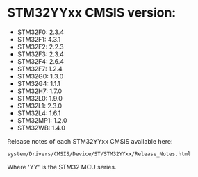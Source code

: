 # STM32YYxx CMSIS version:

  * STM32F0: 2.3.4
  * STM32F1: 4.3.1
  * STM32F2: 2.2.3
  * STM32F3: 2.3.4
  * STM32F4: 2.6.4
  * STM32F7: 1.2.4
  * STM32G0: 1.3.0
  * STM32G4: 1.1.1
  * STM32H7: 1.7.0
  * STM32L0: 1.9.0
  * STM32L1: 2.3.0
  * STM32L4: 1.6.1
  * STM32MP1: 1.2.0
  * STM32WB: 1.4.0

Release notes of each STM32YYxx CMSIS available here:

`system/Drivers/CMSIS/Device/ST/STM32YYxx/Release_Notes.html`

Where 'YY' is the STM32 MCU series.
